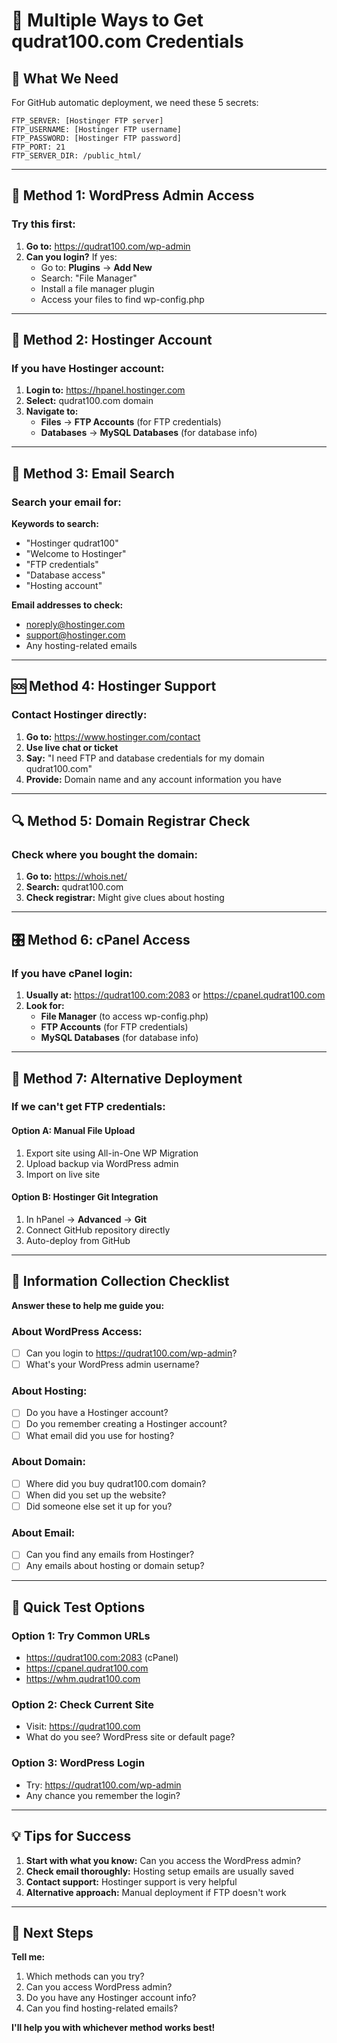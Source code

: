 # 🔑 Multiple Ways to Get qudrat100.com Credentials

## 🎯 What We Need

For GitHub automatic deployment, we need these 5 secrets:
```
FTP_SERVER: [Hostinger FTP server]
FTP_USERNAME: [Hostinger FTP username]
FTP_PASSWORD: [Hostinger FTP password]
FTP_PORT: 21
FTP_SERVER_DIR: /public_html/
```

---

## 🚪 Method 1: WordPress Admin Access

### Try this first:
1. **Go to:** https://qudrat100.com/wp-admin
2. **Can you login?** If yes:
   - Go to: **Plugins** → **Add New**
   - Search: "File Manager"
   - Install a file manager plugin
   - Access your files to find wp-config.php

---

## 🏢 Method 2: Hostinger Account

### If you have Hostinger account:
1. **Login to:** https://hpanel.hostinger.com
2. **Select:** qudrat100.com domain
3. **Navigate to:**
   - **Files** → **FTP Accounts** (for FTP credentials)
   - **Databases** → **MySQL Databases** (for database info)

---

## 📧 Method 3: Email Search

### Search your email for:
**Keywords to search:**
- "Hostinger qudrat100"
- "Welcome to Hostinger"
- "FTP credentials"
- "Database access"
- "Hosting account"

**Email addresses to check:**
- noreply@hostinger.com
- support@hostinger.com
- Any hosting-related emails

---

## 🆘 Method 4: Hostinger Support

### Contact Hostinger directly:
1. **Go to:** https://www.hostinger.com/contact
2. **Use live chat or ticket**
3. **Say:** "I need FTP and database credentials for my domain qudrat100.com"
4. **Provide:** Domain name and any account information you have

---

## 🔍 Method 5: Domain Registrar Check

### Check where you bought the domain:
1. **Go to:** https://whois.net/
2. **Search:** qudrat100.com
3. **Check registrar:** Might give clues about hosting

---

## 🎛️ Method 6: cPanel Access

### If you have cPanel login:
1. **Usually at:** https://qudrat100.com:2083 or https://cpanel.qudrat100.com
2. **Look for:**
   - **File Manager** (to access wp-config.php)
   - **FTP Accounts** (for FTP credentials)
   - **MySQL Databases** (for database info)

---

## 🔄 Method 7: Alternative Deployment

### If we can't get FTP credentials:

#### Option A: Manual File Upload
1. Export site using All-in-One WP Migration
2. Upload backup via WordPress admin
3. Import on live site

#### Option B: Hostinger Git Integration
1. In hPanel → **Advanced** → **Git**
2. Connect GitHub repository directly
3. Auto-deploy from GitHub

---

## 📝 Information Collection Checklist

**Answer these to help me guide you:**

### About WordPress Access:
- [ ] Can you login to https://qudrat100.com/wp-admin?
- [ ] What's your WordPress admin username?

### About Hosting:
- [ ] Do you have a Hostinger account?
- [ ] Do you remember creating a Hostinger account?
- [ ] What email did you use for hosting?

### About Domain:
- [ ] Where did you buy qudrat100.com domain?
- [ ] When did you set up the website?
- [ ] Did someone else set it up for you?

### About Email:
- [ ] Can you find any emails from Hostinger?
- [ ] Any emails about hosting or domain setup?

---

## 🚀 Quick Test Options

### Option 1: Try Common URLs
- https://qudrat100.com:2083 (cPanel)
- https://cpanel.qudrat100.com
- https://whm.qudrat100.com

### Option 2: Check Current Site
- Visit: https://qudrat100.com
- What do you see? WordPress site or default page?

### Option 3: WordPress Login
- Try: https://qudrat100.com/wp-admin
- Any chance you remember the login?

---

## 💡 Tips for Success

1. **Start with what you know:** Can you access the WordPress admin?
2. **Check email thoroughly:** Hosting setup emails are usually saved
3. **Contact support:** Hostinger support is very helpful
4. **Alternative approach:** Manual deployment if FTP doesn't work

---

## 🎯 Next Steps

**Tell me:**
1. Which methods can you try?
2. Can you access WordPress admin?
3. Do you have any Hostinger account info?
4. Can you find hosting-related emails?

**I'll help you with whichever method works best!**